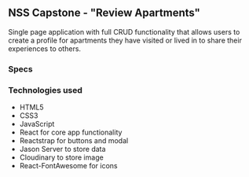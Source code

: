 ## NSS Capstone - "Review Apartments"
Single page application with full CRUD functionality that allows users to create a profile for apartments they have visited or lived in to share their experiences to others.
### Specs
### Technologies used
* HTML5
* CSS3
* JavaScript
* React for core app functionality
* Reactstrap for buttons and modal
* Jason Server to store data
* Cloudinary to store image
* React-FontAwesome for icons
